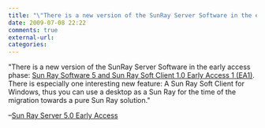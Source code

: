 ```yaml
---
title: "\"There is a new version of the SunRay Server Software in the early access phas...\""
date: 2009-07-08 22:22
comments: true
external-url:
categories:
---
```

"There is a new version of the SunRay Server Software in the early access phase: [Sun Ray Software 5 and Sun Ray Soft Client 1.0 Early Access 1 (EA1)][1]. There is especially one interesting new feature: A Sun Ray Soft Client for Windows, thus you can use a desktop as a Sun Ray for the time of the migration towards a pure Sun Ray solution."

–[Sun Ray Server 5.0 Early Access][2]

  [1]: https://cds.sun.com/is-bin/INTERSHOP.enfinity/WFS/CDS-CDS_SMI-Site/en_US/-/USD/ViewProductDetail-Start?ProductRef=SRS-5-EA1-SP-LX-G-B@CDS-CDS_SMI
  [2]: http://www.c0t0d0s0.org/archives/5721-Sun-Ray-Server-5.0-Early-Access.html
